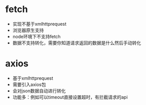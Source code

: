 # fetch

- 实现不基于xmlhttprequest
- 浏览器原生支持
- node环境下不支持fetch
- 数据不支持转化，需要你知道请求返回的数据是什么然后手动转化

# axios

- 基于xmlhttprequest
- 需要引入axios包
- 会对json数据自动进行转化
- 功能多：例如可以timeout直接设置超时，有拦截请求的api

